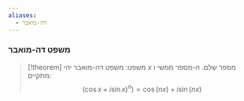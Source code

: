 ```yaml
---
aliases:
  - דה-מואבר
---
```

### משפט דה-מואבר
>[!theorem] משפט: משפט דה-מואבר
 >יהי $x$ מספר ממשי ו-$n$ מספר שלם. מתקיים:
 >$$(\cos x+i\sin x)^{n})=\cos(nx)+i\sin(nx)$$
 
 